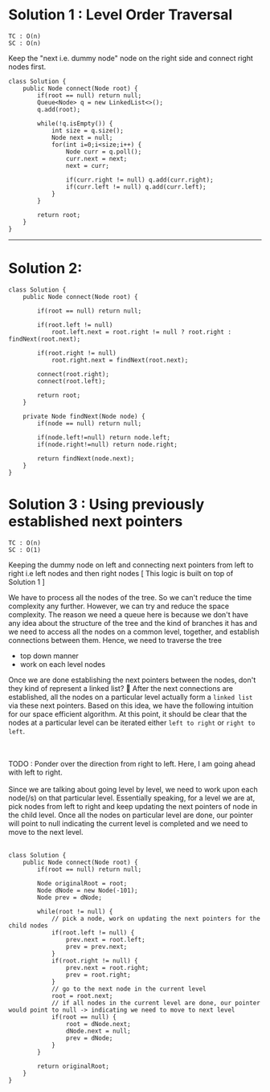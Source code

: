 # Solution 1 : Level Order Traversal

`TC : O(n)` <br>
`SC : O(n)`

Keep the "next i.e. dummy node" node on the right side and connect right nodes first.

```
class Solution {
    public Node connect(Node root) {
        if(root == null) return null;
        Queue<Node> q = new LinkedList<>();
        q.add(root);
        
        while(!q.isEmpty()) {
            int size = q.size();
            Node next = null;
            for(int i=0;i<size;i++) {
                Node curr = q.poll();
                curr.next = next;
                next = curr;
                
                if(curr.right != null) q.add(curr.right);
                if(curr.left != null) q.add(curr.left);
            }
        }
        
        return root;
    }
}
```

 ***
 
# Solution 2:
```
class Solution {
    public Node connect(Node root) {

        if(root == null) return null;
        
        if(root.left != null) 
            root.left.next = root.right != null ? root.right : findNext(root.next);
        
        if(root.right != null) 
            root.right.next = findNext(root.next);
        
        connect(root.right);
        connect(root.left);
        
        return root;
    }
    
    private Node findNext(Node node) {
        if(node == null) return null;
        
        if(node.left!=null) return node.left;
        if(node.right!=null) return node.right;
        
        return findNext(node.next);
    }
}
```


# Solution  3 : Using previously established next pointers

`TC : O(n)` <br>
`SC : O(1)`

Keeping the dummy node on left and connecting next pointers from left to right i.e left nodes and then right nodes
[ This logic is built on top of Solution 1 ]

We have to process all the nodes of the tree. So we can't reduce the time complexity any further. 
However, we can try and reduce the space complexity. 
The reason we need a queue here is because we don't have any idea about the structure of the tree and the kind of branches it has and we need to access all the nodes on a common level, together, and establish connections between them. Hence, we need to traverse the tree

- top down manner
- work on each level nodes

Once we are done establishing the next pointers between the nodes, don't they kind of represent a linked list? 🤔
After the next connections are established, all the nodes on a particular level actually form a `linked list` via these next pointers. Based on this idea, we have the following intuition for our space efficient algorithm. At this point, it should be clear that the nodes at a particular level can be iterated either `left to right` or `right to left`.

<br>
<br>
TODO : Ponder over the direction from right to left. Here, I am going ahead with left to right.
<br>
<br>
Since we are talking about going level by level, we need to work upon each node(/s) on that particular level. Essentially speaking, for a level we are at, pick nodes from left to right and keep updating the next pointers of node in the child level. Once all the nodes on particular level are done, our pointer will point to null indicating the current level is completed and we need to move to the next level.
<br>
<br>

```
class Solution {
    public Node connect(Node root) {
        if(root == null) return null;
        
        Node originalRoot = root;
        Node dNode = new Node(-101);
        Node prev = dNode;
        
        while(root != null) {
            // pick a node, work on updating the next pointers for the child nodes
            if(root.left != null) {
                prev.next = root.left;
                prev = prev.next;
            }
            if(root.right != null) {
                prev.next = root.right;
                prev = root.right;
            }
            // go to the next node in the current level
            root = root.next;
            // if all nodes in the current level are done, our pointer would point to null -> indicating we need to move to next level
            if(root == null) {
                root = dNode.next;
                dNode.next = null;
                prev = dNode;
            }
        }
        
        return originalRoot;
    }
}
```
